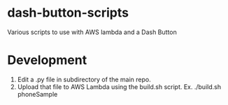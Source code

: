# dash-button-scripts
Various scripts to use with AWS lambda and a Dash Button

# Development
1. Edit a .py file in subdirectory of the main repo.
2. Upload that file to AWS Lambda using the build.sh script. Ex. ./build.sh phoneSample